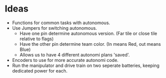 # Ideas
* Functions for common tasks with autonomous.
* Use Jumpers for switching autonomous.
  * Have one pin determine autonomous version. (Far tile or close tile relative to flags)
  * Have the other pin determine team color. (In means Red, out means Blue)
  * Allows us to have 4 different autonomi plans 'saved'.
* Encoders to use for more accurate autonomi code.
* Run the manipulator and drive train on two seperate batteries, keeping dedicated power for each.
